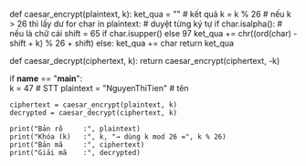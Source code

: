 def caesar_encrypt(plaintext, k):
    ket_qua = ""   # kết quả
    k = k % 26     # nếu k > 26 thì lấy dư
    for char in plaintext:   # duyệt từng ký tự
        if char.isalpha():   # nếu là chữ cái
            shift = 65 if char.isupper() else 97
            ket_qua += chr((ord(char) - shift + k) % 26 + shift)
        else:
            ket_qua += char
    return ket_qua

def caesar_decrypt(ciphertext, k):
    return caesar_encrypt(ciphertext, -k)

if __name__ == "__main__":   
    k = 47   # STT
    plaintext = "NguyenThiTien"  # tên 

    ciphertext = caesar_encrypt(plaintext, k)
    decrypted = caesar_decrypt(ciphertext, k)

    print("Bản rõ     :", plaintext)
    print("Khóa (k)   :", k, "→ dùng k mod 26 =", k % 26)
    print("Bản mã     :", ciphertext)
    print("Giải mã    :", decrypted)
